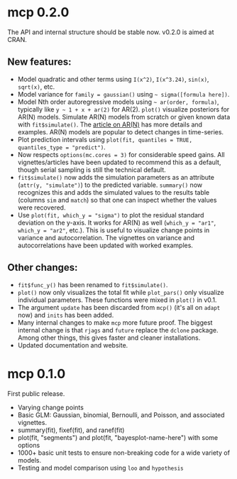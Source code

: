 
# mcp 0.2.0
The API and internal structure should be stable now. v0.2.0 is aimed at CRAN.

## New features: 

 * Model quadratic and other terms using `I(x^2)`, `I(x^3.24)`, `sin(x)`, `sqrt(x)`, etc.
 * Model variance for `family = gaussian()` using `~ sigma([formula here])`.
 * Model Nth order autoregressive models using `~ ar(order, formula)`, typically like `y ~ 1 + x + ar(2)` for AR(2). `plot()` visualize posteriors for AR(N) models. Simulate AR(N) models from scratch or given known data with `fit$simulate()`. The [article on AR(N)](https://lindeloev.github.io/mcp/articles/arma.html) has more details and examples. AR(N) models are popular to detect changes in time-series.
 * Plot prediction intervals using `plot(fit, quantiles = TRUE, quantiles_type = "predict")`.
 * Now respects `options(mc.cores = 3)` for considerable speed gains. All vignettes/articles have been updated to recommend this as a default, though serial sampling is still the technical default.
 * `fit$simulate()` now adds the simulation parameters as an attribute (`attr(y, "simulate")`) to the predicted variable. `summary()` now recognizes this and adds the simulated values to the results table (columns `sim` and `match`) so that one can inspect whether the values were recovered.
 * Use `plot(fit, which_y = "sigma")` to plot the residual standard deviation on the y-axis. It works for AR(N) as well (`which_y = "ar1"`, `which_y = "ar2"`, etc.). This is useful to visualize change points in variance and autocorrelation. The vignettes on variance and autocorrelations have been updated with worked examples.

## Other changes:

 * `fit$func_y()` has been renamed to `fit$simulate()`.
 * `plot()` now only visualizes the total fit while `plot_pars()` only visualize individual parameters. These functions were mixed in `plot()` in v0.1.
 * The argument `update` has been discarded from `mcp()` (it's all on `adapt` now) and `inits` has been added.
 * Many internal changes to make `mcp` more future proof. The biggest internal change is that `rjags` and `future` replace the `dclone` package. Among other things, this gives faster and cleaner installations.
 * Updated documentation and website.
 

# mcp 0.1.0
First public release.

 * Varying change points
 * Basic GLM: Gaussian, binomial, Bernoulli, and Poisson, and associated vignettes.
 * summary(fit), fixef(fit), and ranef(fit)
 * plot(fit, "segments") and plot(fit, "bayesplot-name-here") with some options
 * 1000+ basic unit tests to ensure non-breaking code for a wide variety of models.
 * Testing and model comparison using `loo` and `hypothesis`
